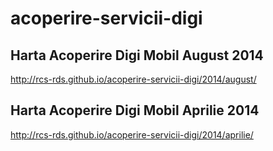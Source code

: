 acoperire-servicii-digi
=======================

## Harta Acoperire Digi Mobil August 2014 ##
http://rcs-rds.github.io/acoperire-servicii-digi/2014/august/

## Harta Acoperire Digi Mobil Aprilie 2014 ##
http://rcs-rds.github.io/acoperire-servicii-digi/2014/aprilie/
